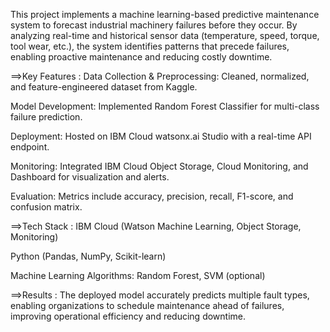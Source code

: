 This project implements a machine learning-based predictive maintenance system to forecast industrial machinery failures before they occur.
By analyzing real-time and historical sensor data (temperature, speed, torque, tool wear, etc.), the system identifies patterns that precede failures, enabling proactive maintenance and reducing costly downtime.

==>Key Features :
Data Collection & Preprocessing: Cleaned, normalized, and feature-engineered dataset from Kaggle.

Model Development: Implemented Random Forest Classifier for multi-class failure prediction.

Deployment: Hosted on IBM Cloud watsonx.ai Studio with a real-time API endpoint.

Monitoring: Integrated IBM Cloud Object Storage, Cloud Monitoring, and Dashboard for visualization and alerts.

Evaluation: Metrics include accuracy, precision, recall, F1-score, and confusion matrix.

==>Tech Stack :
IBM Cloud (Watson Machine Learning, Object Storage, Monitoring)

Python (Pandas, NumPy, Scikit-learn)

Machine Learning Algorithms: Random Forest, SVM (optional)

==>Results :
The deployed model accurately predicts multiple fault types, enabling organizations to schedule maintenance ahead of failures, improving operational efficiency and reducing downtime.
